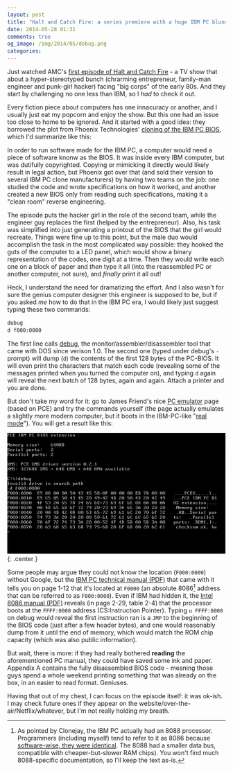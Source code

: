 ```yaml
---
layout: post
title: "Halt and Catch Fire: a series premiere with a huge IBM PC blunder"
date: 2014-05-28 01:31
comments: true
og_image: /img/2014/05/debug.png
categories:
---
```

Just watched AMC's [first episode of Halt and Catch Fire][1] - a TV show that about a hyper-stereotyped bunch (chrarming entrepreneur, family-man engineer and punk-girl hacker) facing "big corps" of the early 80s. And they start by challenging no one less than IBM, so I *had* to check it out.

Every fiction piece about computers has one innacuracy or another, and I usually just eat my popcorn and enjoy the show. But this one had an issue too close to home to be ignored. And it started with a good idea: they borrowed the plot from Phoenix Technologies' [cloning of the IBM PC BIOS][2], which I'd summarize like this:

In order to run software made for the IBM PC, a computer would need a piece of software knonw as the BIOS. It was inside every IBM computer, but was dutifully copyrighted. Copying or mimicking it directly would likely result in legal action, but Phoenix got over that (and sold their version to several IBM PC clone manufacturers) by having two teams on the job: one studied the code and wrote specifications on how it worked, and another created a new BIOS only from reading such specifications, making it a "clean room" reverse engineering.

The episode puts the hacker girl in the role of the second team, while the engineer guy replaces the first (helped by the entrepreneur). Also, his task was simplified into just generating a printout of the BIOS that the girl would recreate. Things were fine up to this point, but the male duo would accomplish the task in the most complicated way possible: they hooked the guts of the computer to a LED panel, which would show a binary representation of the codes, one digit at a time. Then they would write each one on a block of paper and *then* type it all (into the reassembled PC or another computer, not sure), and *finally* print it all out!

Heck, I understand the need for dramatizing the effort. And I also wasn't for sure the genius computer designer this engineer is supposed to be, but if you asked *me* how to do that in the IBM PC era, I would likely just suggest typing these two commands:

```bat
debug
d f000:0000
```

The first line calls [debug][3], the monitor/assembler/disassembler tool that came with DOS since verison 1.0. The second one (typed under debug's `-` prompt) will dump (`d`) the contents of the first 128 bytes of the PC-BIOS. It will even print the characters that match each code (revealing some of the messages printed when you turned the computer on), and typing `d` again will reveal the next batch of 128 bytes, again and again. Attach a printer and you are done.

But don't take my word for it: go to James Friend's nice [PC emulator][6] page (based on PCE) and try the commands yourself (the page actually emulates a slightly more modern computer, but it boots in the IBM-PC-like "[real mode][7]"). You will get a result like this:

![](/img/2014/05/debug.png){: .center }

Some people may argue they could not know the location (`F000:0000`) without Google, but the [IBM PC technical manual (PDF)][4] that came with it tells you on page 1-12 that it's located at `F0000` (an absolute 8086[^10] address that can be referred to as `F000:0000`). Even if IBM had hidden it, the [Intel 8086 manual (PDF)][5] reveals (in page 2-29, table 2-4) that the processor boots at the `FFFF:0000` address (CS:Instruction Pointer). Typing `u FFFF:0000` on debug would reveal the first instruction ran is a `JMP` to the beginning of the BIOS code (just after a few header bytes), and one would reasonably dump from it until the end of memory, which would match the ROM chip capacity (which was also public information).

But wait, there is more: if they had really bothered **reading** the aforementioned PC manual, they could have saved some ink and paper. Appendix A contains the fully disassembled BIOS code - meaning those guys spend a whole weekend printing something that was already on the box, in an easier to read format. Geniuses.

Having that out of my chest, I can focus on the episode itself: it was ok-ish. I may check future ones if they appear on the website/over-the-air/Netflix/whatever, but I'm not really holding my breath.

[1]: http://www.amctv.com/full-episodes/halt-and-catch-fire/3571290828001/i-o-full-episode
[2]: http://en.wikipedia.org/wiki/Phoenix_Technologies#Cloning_the_IBM_PC_BIOS
[3]: http://en.wikipedia.org/wiki/Debug_%28command%29
[4]: http://www.retroarchive.org/dos/docs/ibm5160techref.pdf
[5]: http://matthieu.benoit.free.fr/cross/data_sheets/8086_family_Users_Manual.pdf
[6]: http://jamesfriend.com.au/pce-js/ibmpc-games/
[7]: http://en.wikipedia.org/wiki/Real_mode
[^10]: As pointed by Clonejay, the IBM PC actually had an 8088 processor. Programmers (including myself) tend to refer to it as 8086 because [software-wise, they were identical](http://en.wikipedia.org/wiki/Intel_8088). The 8088 had a smaller data bus, compatible with cheaper-but-slower RAM chips). You won't find much 8088-specific documentation, so I'll keep the text as-is.
